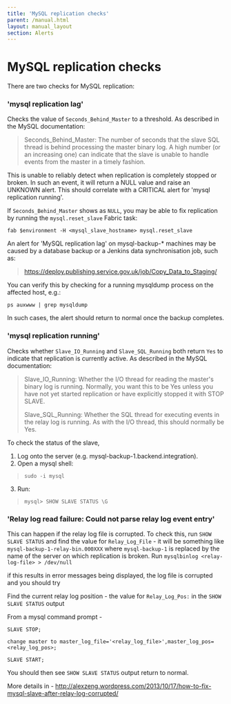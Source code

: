 ```yaml
---
title: 'MySQL replication checks'
parent: /manual.html
layout: manual_layout
section: Alerts
---
```


# MySQL replication checks

There are two checks for MySQL replication:

### 'mysql replication lag'

Checks the value of `Seconds_Behind_Master` to a threshold. As described
in the MySQL documentation:

> Seconds\_Behind\_Master: The number of seconds that the slave SQL
> thread is behind processing the master binary log. A high number (or
> an increasing one) can indicate that the slave is unable to handle
> events from the master in a timely fashion.

This is unable to reliably detect when replication is completely stopped
or broken. In such an event, it will return a NULL value and raise an
UNKNOWN alert. This should correlate with a CRITICAL alert for 'mysql
replication running'.

If `Seconds_Behind_Master` shows as `NULL`, you may be able to fix
replication by running the `mysql.reset_slave` Fabric task:

    fab $environment -H <mysql_slave_hostname> mysql.reset_slave

<div class="admonition note">

An alert for 'MySQL replication lag' on mysql-backup-\* machines may be
caused by a database backup or a Jenkins data synchronisation job, such
as:

> <https://deploy.publishing.service.gov.uk/job/Copy_Data_to_Staging/>

You can verify this by checking for a running mysqldump process on the
affected host, e.g.:

    ps auxwww | grep mysqldump

In such cases, the alert should return to normal once the backup
completes.

</div>

### 'mysql replication running'

Checks whether `Slave_IO_Running` and `Slave_SQL_Running` both return
`Yes` to indicate that replication is currently active. As described in
the MySQL documentation:

> Slave\_IO\_Running: Whether the I/O thread for reading the master's
> binary log is running. Normally, you want this to be Yes unless you
> have not yet started replication or have explicitly stopped it with
> STOP SLAVE.
>
> Slave\_SQL\_Running: Whether the SQL thread for executing events in
> the relay log is running. As with the I/O thread, this should normally
> be Yes.

To check the status of the slave,

1.  Log onto the server (e.g. mysql-backup-1.backend.integration).
2.  Open a mysql shell:

> `sudo -i mysql`

3.  Run:

> `mysql> SHOW SLAVE STATUS \G`

### 'Relay log read failure: Could not parse relay log event entry'

This can happen if the relay log file is corrupted. To check this, run
`SHOW SLAVE STATUS` and find the value for `Relay_Log_File` - it will be
something like `mysql-backup-1-relay-bin.000XXX` where `mysql-backup-1`
is replaced by the name of the server on which replication is broken.
Run `mysqlbinlog <relay-log-file> > /dev/null`

if this results in error messages being displayed, the log file is
corrupted and you should try

Find the current relay log position - the value for `Relay_Log_Pos:` in
the `SHOW SLAVE STATUS` output

From a mysql command prompt -

`SLAVE STOP;`

`change master to master_log_file='<relay_log_file>',master_log_pos=<relay_log_pos>;`

`SLAVE START;`

You should then see `SHOW SLAVE STATUS` output return to normal.

More details in -
[<http://alexzeng.wordpress.com/2013/10/17/how-to-fix-mysql-slave-after-relay-log-corrupted/>](http://alexzeng.wordpress.com/2013/10/17/how-to-fix-mysql-slave-after-relay-log-corrupted/)

